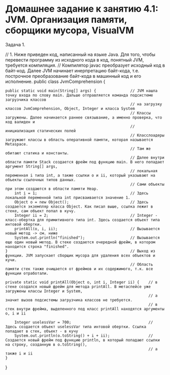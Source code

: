 # Домашнее задание к занятию 4.1: JVM. Организация памяти, сборщики мусора, VisualVM
Задача 1.

// 1. Ниже приведен код, написанный на языке Java. Для того, чтобы перевести программу из исходного кода в код, понятный JVM, требуется компиляция.
// Компилятор javac преобразует исходный код в байт-код. Далее JVM начинает инерпретацию байт-кода, т.е. построчное преобразование байт-кода в машинный код и его исполнение. 
public class JvmComprehension {                            

    public static void main(String[] args) {               // JVM нашла точку входа по слову main. Дальше отправляется команда подсистеме загрузчика классов
                                                           // на загрузку классов JvmComprehension, Object, Integer и класса System
                                                           // Классы загружены. Далее начинается раннее связывание, а именно проверка, что код валиден и 
                                                           // инициализация статических полей
                                                           // Класслоадеры загружают классы в область оперативной памяти, которая называется Metaspace. 
                                                           // Там же обитают статика и константы. 
                                                           // Далее внутри области памяти Stack создается фрейм под функцию main. В него попадает аргумент String[] args,
                                                           // локальная переменная i типа int, а также ссылки o и ii, который указывают на объекты ссылочных типов данных.
                                                           // Сами объекты при этом создаются в области памяти Heap. 
        int i = 1;                                         // Здесь локальной переменной типа int присваивается значение 1. 
        Object o = new Object();                           // Здесь создается экземпляр класса Object. Как писал выше, ссылка лежит в стеке, сам объект попал в кучу. 
        Integer ii = 2;                                    // Integer - класс-обертка для примитивного типа int. Здесь создается объект типа интовой обертки. 
        printAll(o, i, ii);                                // Вызывается новый метод -> см. ниже
        System.out.println("finished");                    // Вызывается еще один новый метод. В стеке создается очередной фрейм, в котором находится строка "finished".
    }                                                      // Выход из функции. JVM запускает сборщик мусора для удаления всех объектов и кучи. 
                                                           // Область памяти стек также очищается от фреймов и их содержимого, т.к. все функции отработали. 

    private static void printAll(Object o, int i, Integer ii) {    // в стеке создался новый фрейм для метода printAll. В метаспейсе уже загружены классы Integer и System,
                                                                   // а значит вызов подсистемы загрузчика классов не требуется.
                                                                   // в стек внутри фрейма, выделенного под класс printAll находятся аргументы o, i и ii 
                                                          
        Integer uselessVar = 700;                                  // Здесь создается объект uselessVar типа интовой обертки. Ссылка попадает в стек, объект - в кучу 
        System.out.println(o.toString() + i + ii);                 // Создается новый фрейм под функцию println, в который попадают ссылки на строку, созданную в o.toString(), 
                                                                   // а также i и ii 
    }
}
